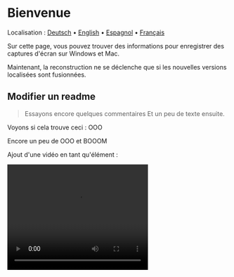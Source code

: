 # Bienvenue
Localisation : [Deutsch](https://ewildingli.github.io/Global-Instructor-Guidelines/DE/) • [English](https://ewildingli.github.io/Global-Instructor-Guidelines/) • [Espagnol](https://ewildingli.github.io/Global-Instructor-Guidelines/ES/) • [Français](https://ewildingli.github.io/Global-Instructor-Guidelines/FR/)

Sur cette page, vous pouvez trouver des informations pour enregistrer des captures d'écran sur Windows et Mac.

Maintenant, la reconstruction ne se déclenche que si les nouvelles versions localisées sont fusionnées.

## Modifier un readme

> Essayons encore quelques commentaires
Et un peu de texte ensuite.

Voyons si cela trouve ceci : OOO

Encore un peu de OOO et BOOOM

Ajout d'une vidéo en tant qu'élément :

<video width="320" height="240" controls><source src="https://github.com/user-attachments/assets/be74703f-6879-45a5-ac12-fa11a221ed79" type="video/mp4">Votre navigateur ne prend pas en charge la balise vidéo.</video>